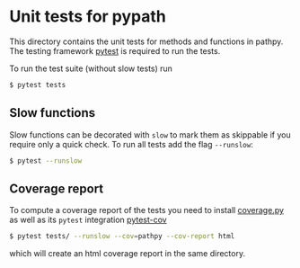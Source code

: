 # Unit tests for pypath

This directory contains the unit tests for methods and functions 
in pathpy.
The testing framework [pytest](doc.pytest.org/) 
is required to run the tests.

To run the test suite (without slow tests) run
```bash
$ pytest tests
```

## Slow functions

Slow functions can be decorated with `slow` to mark them 
as skippable if you require only a quick check.
To run all tests add the flag `--runslow`:
```bash
$ pytest --runslow
```

## Coverage report

To compute a coverage report of the tests you need to install 
[coverage.py](https://coverage.readthedocs.io/en/coverage-4.3.4/)
as well as its `pytest` integration 
[pytest-cov][1]
```bash
$ pytest tests/ --runslow --cov=pathpy --cov-report html
```
which will create an html coverage report in the same directory.

[1]: https://pypi.python.org/pypi/pytest-cov
